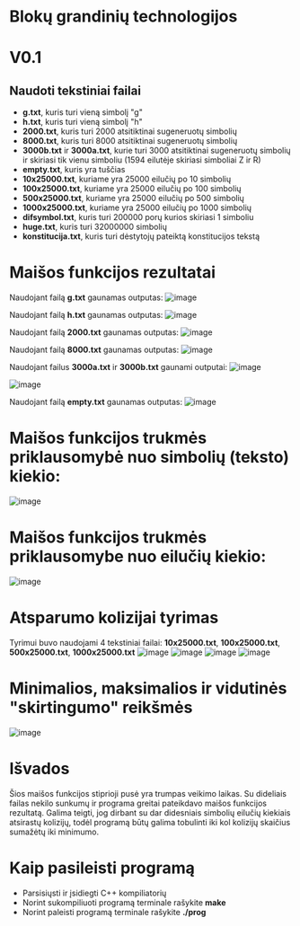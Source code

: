 # Blokų grandinių technologijos

# V0.1

## Naudoti tekstiniai failai
- **g.txt**, kuris turi vieną simbolį "g"
- **h.txt**, kuris turi vieną simbolį "h"
- **2000.txt**, kuris turi 2000 atsitiktinai sugeneruotų simbolių
- **8000.txt**, kuris turi 8000 atsitiktinai sugeneruotų simbolių
- **3000b.txt** ir **3000a.txt**, kurie turi 3000 atsitiktinai sugeneruotų simbolių ir skiriasi tik vienu simboliu (1594 eilutėje skiriasi simboliai Z ir R)
- **empty.txt**, kuris yra tuščias
- **10x25000.txt**, kuriame yra 25000 eilučių po 10 simbolių
- **100x25000.txt**, kuriame yra 25000 eilučių po 100 simbolių
- **500x25000.txt**, kuriame yra 25000 eilučių po 500 simbolių
- **1000x25000.txt**, kuriame yra 25000 eilučių po 1000 simbolių
- **difsymbol.txt**, kuris turi 200000 porų kurios skiriasi 1 simboliu
- **huge.txt**, kuris turi 32000000 simbolių
- **konstitucija.txt**, kuris turi dėstytojų pateiktą konstitucijos tekstą

# Maišos funkcijos rezultatai
Naudojant failą **g.txt** gaunamas outputas:
![image](https://user-images.githubusercontent.com/100035297/192888635-756d96ae-2f2a-44f4-9d8f-1a9749df1486.png)

Naudojant failą **h.txt** gaunamas outputas:
![image](https://user-images.githubusercontent.com/100035297/192888732-b27bf45a-76ea-47a0-9edb-988b47c0cfcd.png)

Naudojant failą **2000.txt** gaunamas outputas:
![image](https://user-images.githubusercontent.com/100035297/192888924-d4095494-62a1-43bd-83c1-3dc915393830.png)

Naudojant failą **8000.txt** gaunamas outputas:
![image](https://user-images.githubusercontent.com/100035297/192889005-54d9e6d4-f6f8-442c-b8ca-008f30c5b1ca.png)

Naudojant failus **3000a.txt** ir **3000b.txt** gaunami outputai:
![image](https://user-images.githubusercontent.com/100035297/192889169-6546f972-a238-411d-8220-11b63006cfc5.png)

![image](https://user-images.githubusercontent.com/100035297/192889149-069b7657-4d39-46fe-be4d-966cfd409d45.png)

Naudojant failą **empty.txt** gaunamas outputas:
![image](https://user-images.githubusercontent.com/100035297/192889266-709d8f8d-a07b-4611-a859-6874d832cf8a.png)


# Maišos funkcijos trukmės priklausomybė nuo simbolių (teksto) kiekio:
![image](https://user-images.githubusercontent.com/100035297/192889674-ad062e6a-7172-48cb-bb52-75f7bebc5a77.png)

# Maišos funkcijos trukmės priklausomybe nuo eilučių kiekio:
![image](https://user-images.githubusercontent.com/100035297/192897033-1b74c751-02bb-49a8-80e8-8bf0e66d6325.png)


# Atsparumo kolizijai tyrimas
Tyrimui buvo naudojami 4 tekstiniai failai: **10x25000.txt**, **100x25000.txt**, **500x25000.txt**, **1000x25000.txt**
![image](https://user-images.githubusercontent.com/100035297/192890213-28a179f5-0da6-4e25-bf35-7e4cda27a35d.png)
![image](https://user-images.githubusercontent.com/100035297/192890237-24b3325e-7333-490e-8fea-24483c0fcdb6.png)
![image](https://user-images.githubusercontent.com/100035297/192890248-407eac32-efa3-4a05-8779-df696e37b99f.png)
![image](https://user-images.githubusercontent.com/100035297/192890256-7e29905e-3010-4c1a-9043-26afc47a11c5.png)

# Minimalios, maksimalios ir vidutinės "skirtingumo" reikšmės
![image](https://user-images.githubusercontent.com/100035297/192890538-aae0743c-d907-4505-92f9-8849773a2be9.png)

# Išvados
Šios maišos funkcijos stiprioji pusė yra trumpas veikimo laikas. Su dideliais failas nekilo sunkumų ir programa greitai pateikdavo maišos funkcijos rezultatą. Galima teigti, jog dirbant su dar didesniais simbolių eilučių kiekiais atsirastų kolizijų, todėl programą būtų galima tobulinti iki kol kolizijų skaičius sumažėtų iki minimumo.

# Kaip pasileisti programą
- Parsisiųsti ir įsidiegti C++ kompiliatorių
- Norint sukompiliuoti programą terminale rašykite **make**
- Norint paleisti programą terminale rašykite **./prog**
